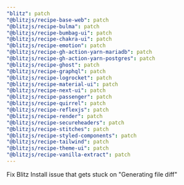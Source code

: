 ```yaml
---
"blitz": patch
"@blitzjs/recipe-base-web": patch
"@blitzjs/recipe-bulma": patch
"@blitzjs/recipe-bumbag-ui": patch
"@blitzjs/recipe-chakra-ui": patch
"@blitzjs/recipe-emotion": patch
"@blitzjs/recipe-gh-action-yarn-mariadb": patch
"@blitzjs/recipe-gh-action-yarn-postgres": patch
"@blitzjs/recipe-ghost": patch
"@blitzjs/recipe-graphql": patch
"@blitzjs/recipe-logrocket": patch
"@blitzjs/recipe-material-ui": patch
"@blitzjs/recipe-next-ui": patch
"@blitzjs/recipe-passenger": patch
"@blitzjs/recipe-quirrel": patch
"@blitzjs/recipe-reflexjs": patch
"@blitzjs/recipe-render": patch
"@blitzjs/recipe-secureheaders": patch
"@blitzjs/recipe-stitches": patch
"@blitzjs/recipe-styled-components": patch
"@blitzjs/recipe-tailwind": patch
"@blitzjs/recipe-theme-ui": patch
"@blitzjs/recipe-vanilla-extract": patch
---
```


Fix Blitz Install issue that gets stuck on "Generating file diff"
